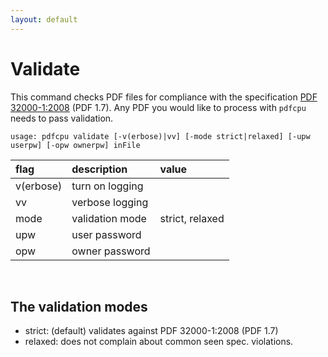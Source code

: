 ```yaml
---
layout: default
---
```


# Validate

This command checks PDF files for compliance with the specification [PDF 32000-1:2008](https://www.adobe.com/content/dam/acom/en/devnet/pdf/pdfs/PDF32000_2008.pdf) (PDF 1.7). Any PDF you would like to process with `pdfcpu` needs to pass validation.

```
usage: pdfcpu validate [-v(erbose)|vv] [-mode strict|relaxed] [-upw userpw] [-opw ownerpw] inFile
```

| flag         | description       | value
|:-------------|:------------------|:-----
| v(erbose)    | turn on logging   |
| vv           | verbose logging   |
| mode         | validation mode   | strict, relaxed
| upw          | user password     |  
| opw          | owner password    |

<br>

## The validation modes

* strict: (default) validates against PDF 32000-1:2008 (PDF 1.7)
* relaxed: does not complain about common seen spec. violations.